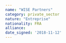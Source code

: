 ```yaml
---
name: "WISE Partners"
category: private_sector
nature: "Entreprise"
nationality: FRA
alliance: 
date_signed: '2018-11-12'
---
```

    